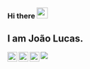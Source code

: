 ### Hi there <img src="https://media.giphy.com/media/hvRJCLFzcasrR4ia7z/giphy.gif" width="25px">

<!--
**joao-lusa/joao-lusa** is a ✨ _special_ ✨ repository because its `README.md` (this file) appears on your GitHub profile.

Here are some ideas to get you started:

- 🔭 I’m currently working on ...
- 🌱 I’m currently learning ...
- 👯 I’m looking to collaborate on ...
- 🤔 I’m looking for help with ...
- 💬 Ask me about ...
- 📫 How to reach me: ...
- 😄 Pronouns: ...
- ⚡ Fun fact: ...
-->
## I am João Lucas.
<a href="//www.instagram.com/jao_luska_/?hl=pt-br">
  <img align="left" alt="Abhishek's Discord" width="22px" src=https://encrypted-tbn0.gstatic.com/images?q=tbn:ANd9GcSYRzHrKibygaIdxvcboA7VegGcuuc9AptWIg&usqp=CAU" />
</a>
<a href="https://twitter.com/JaoLuska">
  <img align="left" alt="Abhishek Naidu | Twitter" width="22px" src="https://raw.githubusercontent.com/peterthehan/peterthehan/master/assets/twitter.svg" />
</a>
<a href="https://www.linkedin.com/in/abhisheknaiidu/https://www.linkedin.com/in/jo%C3%A3o-lucas-pereira-rafael-6951a51a3/">
  <img align="left" alt="Abhishek's LinkedIN" width="22px" src="https://raw.githubusercontent.com/peterthehan/peterthehan/master/assets/linkedin.svg" />
</a>

![](https://visitor-badge.glitch.me/badge?page_id=jao_lusa)
 <br>
